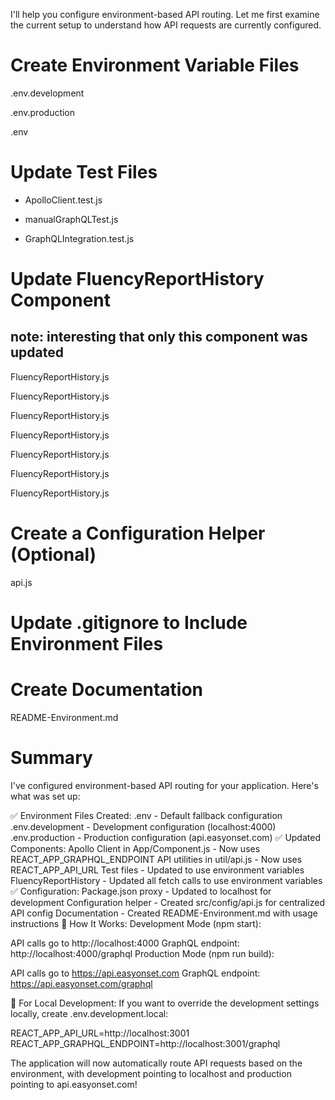 I'll help you configure environment-based API routing. Let me first examine the current setup to understand how API requests are currently configured.

# Create Environment Variable Files

.env.development

.env.production

.env


# Update Test Files

- ApolloClient.test.js

- manualGraphQLTest.js

- GraphQLIntegration.test.js


# Update FluencyReportHistory Component

## note: interesting that only this component was updated

FluencyReportHistory.js

FluencyReportHistory.js

FluencyReportHistory.js

FluencyReportHistory.js

FluencyReportHistory.js

FluencyReportHistory.js

FluencyReportHistory.js


# Create a Configuration Helper (Optional)

api.js


# Update .gitignore to Include Environment Files


# Create Documentation

README-Environment.md


# Summary
I've configured environment-based API routing for your application. Here's what was set up:

✅ Environment Files Created:
.env - Default fallback configuration
.env.development - Development configuration (localhost:4000)
.env.production - Production configuration (api.easyonset.com)
✅ Updated Components:
Apollo Client in App/Component.js - Now uses REACT_APP_GRAPHQL_ENDPOINT
API utilities in util/api.js - Now uses REACT_APP_API_URL
Test files - Updated to use environment variables
FluencyReportHistory - Updated all fetch calls to use environment variables
✅ Configuration:
Package.json proxy - Updated to localhost for development
Configuration helper - Created src/config/api.js for centralized API config
Documentation - Created README-Environment.md with usage instructions
🚀 How It Works:
Development Mode (npm start):

API calls go to http://localhost:4000
GraphQL endpoint: http://localhost:4000/graphql
Production Mode (npm run build):

API calls go to https://api.easyonset.com
GraphQL endpoint: https://api.easyonset.com/graphql

🔧 For Local Development:
If you want to override the development settings locally, create .env.development.local:

REACT_APP_API_URL=http://localhost:3001
REACT_APP_GRAPHQL_ENDPOINT=http://localhost:3001/graphql

The application will now automatically route API requests based on the environment, with development pointing to localhost and production pointing to api.easyonset.com!